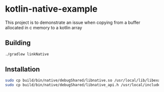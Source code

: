 # kotlin-native-example

This project is to demonstrate an issue when copying from a buffer allocated in c memory to a kotlin array

## Building

```sh
./gradlew linkNative
```

## Installation

```sh
sudo cp build/bin/native/debugShared/libnative.so /usr/local/lib/libexample.so
sudo cp build/bin/native/debugShared/libnative_api.h /usr/local/include/example.h
```
